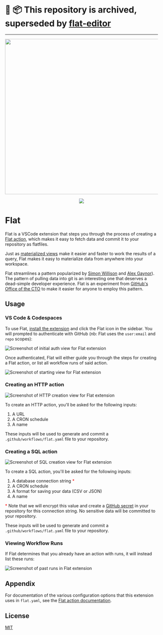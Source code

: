 # 🚨 📦 This repository is archived, superseded by [flat-editor](https://github.com/githubocto/flat-editor)

---

<p align="center">
  <img src="https://raw.githubusercontent.com/githubocto/flat-vscode/main/docs/icon.png" width=512>
</p>

<p align="center">
  <img src="https://img.shields.io/visual-studio-marketplace/v/githubocto.flat.svg">
</p>

# Flat

Flat is a VSCode extension that steps you through the process of creating a [Flat action](https://github.com/githubocto/flat), which makes it easy to fetch data and commit it to your repository as flatfiles.

Just as [materialized views](https://en.wikipedia.org/wiki/Materialized_view) make it easier and faster to work the results of a query, Flat makes it easy to materialize data from anywhere into your workspace.

Flat streamlines a pattern popularized by [Simon Willison](https://simonwillison.net/2020/Oct/9/git-scraping/) and [Alex Gaynor](https://github.com/alex/nyt-2020-election-scraper)). The pattern of pulling data into git is an interesting one that deserves a dead-simple developer experience. Flat is an experiment from [GitHub's Office of the CTO](https://octo.github.com) to make it easier for anyone to employ this pattern.

## Usage

### VS Code & Codespaces

To use Flat, [install the extension](https://marketplace.visualstudio.com/items?itemName=githubocto.flat) and click the Flat icon in the sidebar. You will prompted to authenticate with GitHub (nb: Flat uses the `user:email` and `repo` scopes):

![Screenshot of initial auth view for Flat extension](https://raw.githubusercontent.com/githubocto/flat-vscode/main/docs/auth.png)

Once authenticated, Flat will either guide you through the steps for creating a Flat action, or list all workflow runs of said action.

![Screenshot of starting view for Flat extension](https://raw.githubusercontent.com/githubocto/flat-vscode/main/docs/start.png)

### Creating an HTTP action

![Screenshot of HTTP creation view for Flat extension](https://raw.githubusercontent.com/githubocto/flat-vscode/main/docs/http.png)

To create an HTTP action, you'll be asked for the following inputs:

1. A URL
2. A CRON schedule
3. A name

These inputs will be used to generate and commit a `.github/workflows/flat.yaml` file to your repository.

### Creating a SQL action

![Screenshot of SQL creation view for Flat extension](https://raw.githubusercontent.com/githubocto/flat-vscode/main/docs/sql.png)

To create a SQL action, you'll be asked for the following inputs:

1. A database connection string <span style="color: red;">\*</span>
2. A CRON schedule
3. A format for saving your data (CSV or JSON)
4. A name

<span style="color: red;">\*</span> Note that we will encrypt this value and create a [GitHub secret](https://docs.github.com/en/actions/reference/encrypted-secrets) in your repository for this connection string. No sensitive data will be committed to your repository.

These inputs will be used to generate and commit a `.github/workflows/flat.yaml` file to your repository.

### Viewing Workflow Runs

If Flat determines that you already have an action with runs, it will instead list these runs:

![Screenshot of past runs in Flat extension](https://raw.githubusercontent.com/githubocto/flat-vscode/main/docs/past_runs.png)

## Appendix

For documentation of the various configuration options that this extension uses in `flat.yaml`, see the [Flat action documentation](https://github.com/githubocto/flat).
## License

[MIT](LICENSE)
